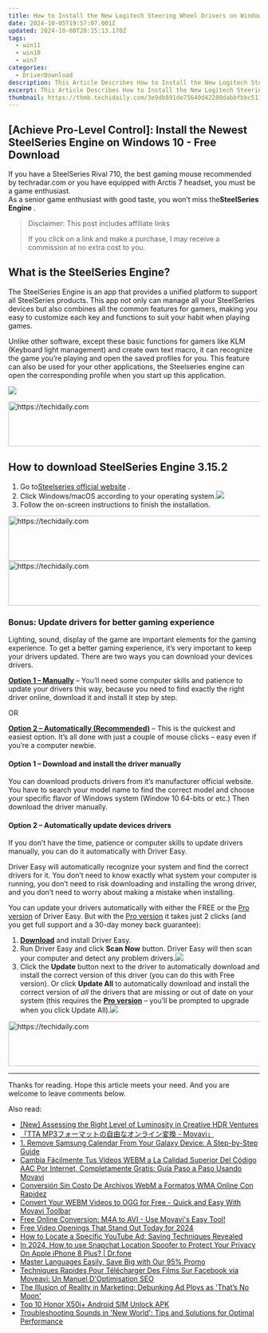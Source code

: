 ```yaml
---
title: How to Install the New Logitech Steering Wheel Drivers on Windows 7/8/10 (No Charge)
date: 2024-10-05T19:57:07.001Z
updated: 2024-10-08T20:15:13.170Z
tags:
  - win11
  - win10
  - win7
categories:
  - DriverDownload
description: This Article Describes How to Install the New Logitech Steering Wheel Drivers on Windows 7/8/10 (No Charge)
excerpt: This Article Describes How to Install the New Logitech Steering Wheel Drivers on Windows 7/8/10 (No Charge)
thumbnail: https://thmb.techidaily.com/3e9db891de75640d42280dabbfbbc511c64f55b10c2c6cccea4046ea3f8adbe3.jpg
---
```


## [Achieve Pro-Level Control]: Install the Newest SteelSeries Engine on Windows 10 - Free Download

If you have a SteelSeries Rival 710, the best gaming mouse recommended by techradar.com or you have equipped with Arctis 7 headset, you must be a game enthusiast.  
 As a senior game enthusiast with good taste, you won’t miss the**SteelSeries Engine** .

>  Disclaimer: This post includes affiliate links
>
>  If you click on a link and make a purchase, I may receive a commission at no extra cost to you.
>

## What is the SteelSeries Engine?

 The SteelSeries Engine is an app that provides a unified platform to support all SteelSeries products. This app not only can manage all your SteelSeries devices but also combines all the common features for gamers, making you easy to customize each key and functions to suit your habit when playing games.

 Unlike other software, except these basic functions for gamers like KLM (Keyboard light management) and create own text macro, it can recognize the game you’re playing and open the saved profiles for you. This feature can also be used for your other applications, the Steelseries engine can open the corresponding profile when you start up this application.

![](https://images.drivereasy.com/wp-content/uploads/2019/07/1-15-1024x596.jpg)

<!-- affiliate ads begin -->
<a href="https://appsumo.8odi.net/c/5597632/2049370/7443" target="_top" id="2049370">
  <img src="//a.impactradius-go.com/display-ad/7443-2049370" border="0" alt="https://techidaily.com" width="728" height="90"/>
</a>
<img height="0" width="0" src="https://appsumo.8odi.net/i/5597632/2049370/7443" style="position:absolute;visibility:hidden;" border="0" />
<!-- affiliate ads end -->

## How to download SteelSeries Engine 3.15.2

1. Go to[Steelseries official website](https://steelseries.com/engine) .
2. Click Windows/macOS according to your operating system.![](https://images.drivereasy.com/wp-content/uploads/2019/07/ss.jpg)
3. Follow the on-screen instructions to finish the installation.

<!-- affiliate ads begin -->
<a href="https://appsumo.8odi.net/c/5597632/2100542/7443" target="_top" id="2100542">
  <img src="//a.impactradius-go.com/display-ad/7443-2100542" border="0" alt="https://techidaily.com" width="728" height="90"/>
</a>
<img height="0" width="0" src="https://appsumo.8odi.net/i/5597632/2100542/7443" style="position:absolute;visibility:hidden;" border="0" />
<!-- affiliate ads end -->

<!-- affiliate ads begin -->
<a href="https://unicoeye.pxf.io/c/5597632/2134237/18498" target="_top" id="2134237">
  <img src="//a.impactradius-go.com/display-ad/18498-2134237" border="0" alt="https://techidaily.com" width="728" height="90"/>
</a>
<img height="0" width="0" src="https://unicoeye.pxf.io/i/5597632/2134237/18498" style="position:absolute;visibility:hidden;" border="0" />
<!-- affiliate ads end -->

### Bonus: Update drivers for better gaming experience

 Lighting, sound, display of the game are important elements for the gaming experience. To get a better gaming experience, it’s very important to keep your drivers updated. There are two ways you can download your devices drivers.

**[Option 1 – Manually](https://tools.techidaily.com/drivereasy/download/)**  – You’ll need some computer skills and patience to update your drivers this way, because you need to find exactly the right driver online, download it and install it step by step.

OR

**[Option 2 – Automatically (Recommended)](https://tools.techidaily.com/drivereasy/download/)**  – This is the quickest and easiest option. It’s all done with just a couple of mouse clicks – easy even if you’re a computer newbie.

#### **Option 1 –** **Download and install the driver manually**

 You can download products drivers from it’s manufacturer official website. You have to search your model name to find the correct model and choose your specific flavor of Windows system (Window 10 64-bits or etc.) Then download the driver manually.

#### **Option 2 – Automatically update devices drivers**

 If you don’t have the time, patience or computer skills to update drivers manually, you can do it automatically with Driver Easy.

 Driver Easy will automatically recognize your system and find the correct drivers for it. You don’t need to know exactly what system your computer is running, you don’t need to risk downloading and installing the wrong driver, and you don’t need to worry about making a mistake when installing.

 You can update your drivers automatically with either the FREE or the [Pro version](https://tools.techidaily.com/drivereasy/download/) of Driver Easy. But with the [Pro version](https://tools.techidaily.com/drivereasy/download/) it takes just 2 clicks (and you get full support and a 30-day money back guarantee):

1. **[Download](https://tools.techidaily.com/drivereasy/download/)**  and install Driver Easy.
2. Run Driver Easy and click **Scan Now** button. Driver Easy will then scan your computer and detect any problem drivers.![](https://images.drivereasy.com/wp-content/uploads/2019/07/NVIDIA-18-6.jpg)
3. Click the **Update** button next to the driver to automatically download and install the correct version of this driver (you can do this with Free version). Or click **Update All** to automatically download and install the correct version of _all_ the drivers that are missing or out of date on your system (this requires the **[Pro version](https://tools.techidaily.com/drivereasy/download/)**  – you’ll be prompted to upgrade when you click Update All).![](https://images.drivereasy.com/wp-content/uploads/2019/07/NVIDIA-Geoforce-7.jpg)

<!-- affiliate ads begin -->
<a href="https://appsumo.8odi.net/c/5597632/2002019/7443" target="_top" id="2002019">
  <img src="//a.impactradius-go.com/display-ad/7443-2002019" border="0" alt="https://techidaily.com" width="728" height="90"/>
</a>
<img height="0" width="0" src="https://appsumo.8odi.net/i/5597632/2002019/7443" style="position:absolute;visibility:hidden;" border="0" />
<!-- affiliate ads end -->

---

 Thanks for reading. Hope this article meets your need. And you are welcome to leave comments below.

<ins class="adsbygoogle"
     style="display:block"
     data-ad-format="autorelaxed"
     data-ad-client="ca-pub-7571918770474297"
     data-ad-slot="1223367746"></ins>

<ins class="adsbygoogle"
     style="display:block"
     data-ad-client="ca-pub-7571918770474297"
     data-ad-slot="8358498916"
     data-ad-format="auto"
     data-full-width-responsive="true"></ins>

<span class="atpl-alsoreadstyle">Also read:</span>
<div><ul>
<li><a href="https://extra-resources.techidaily.com/new-assessing-the-right-level-of-luminosity-in-creative-hdr-ventures/"><u>[New] Assessing the Right Level of Luminosity in Creative HDR Ventures</u></a></li>
<li><a href="https://win-amazing.techidaily.com/tta-mp3-movavi/"><u>「TTA MP3フォーマットの自由なオンライン変換 - Movavi」</u></a></li>
<li><a href="https://hardware-tips.techidaily.com/1-remove-samsung-calendar-from-your-galaxy-device-a-step-by-step-guide/"><u>1. Remove Samsung Calendar From Your Galaxy Device: A Step-by-Step Guide</u></a></li>
<li><a href="https://win-amazing.techidaily.com/cambia-facilmente-tus-videos-webm-a-la-calidad-superior-del-codigo-aac-por-internet-completamente-gratis-guia-paso-a-paso-usando-movavi/"><u>Cambia Fácilmente Tus Vídeos WEBM a La Calidad Superior Del Código AAC Por Internet, Completamente Gratis: Guía Paso a Paso Usando Movavi</u></a></li>
<li><a href="https://win-amazing.techidaily.com/conversion-sin-costo-de-archivos-webm-a-formatos-wma-online-con-rapidez/"><u>Conversión Sin Costo De Archivos WebM a Formatos WMA Online Con Rapidez</u></a></li>
<li><a href="https://win-amazing.techidaily.com/convert-your-webm-videos-to-ogg-for-free-quick-and-easy-with-movavi-toolbar/"><u>Convert Your WEBM Videos to OGG for Free - Quick and Easy With Movavi Toolbar</u></a></li>
<li><a href="https://win-amazing.techidaily.com/free-online-conversion-m4a-to-avi-use-movavis-easy-tool/"><u>Free Online Conversion: M4A to AVI - Use Movavi's Easy Tool!</u></a></li>
<li><a href="https://fox-helps.techidaily.com/free-video-openings-that-stand-out-today-for-2024/"><u>Free Video Openings That Stand Out Today for 2024</u></a></li>
<li><a href="https://tech-haven.techidaily.com/how-to-locate-a-specific-youtube-ad-saving-techniques-revealed/"><u>How to Locate a Specific YouTube Ad: Saving Techniques Revealed</u></a></li>
<li><a href="https://phone-solutions.techidaily.com/in-2024-how-to-use-snapchat-location-spoofer-to-protect-your-privacy-on-apple-iphone-8-plus-drfone-by-drfone-virtual-ios/"><u>In 2024, How to use Snapchat Location Spoofer to Protect Your Privacy On Apple iPhone 8 Plus? | Dr.fone</u></a></li>
<li><a href="https://mondly-stories.techidaily.com/master-languages-easily-save-big-with-our-95-promo/"><u>Master Languages Easily, Save Big with Our 95% Promo</u></a></li>
<li><a href="https://win-amazing.techidaily.com/techniques-rapides-pour-telecharger-des-films-sur-facebook-via-moveavi-un-manuel-doptimisation-seo/"><u>Techniques Rapides Pour Télécharger Des Films Sur Facebook via Moveavi: Un Manuel D'Optimisation SEO</u></a></li>
<li><a href="https://some-skills.techidaily.com/the-illusion-of-reality-in-marketing-debunking-ad-ploys-as-thats-no-moon/"><u>The Illusion of Reality in Marketing: Debunking Ad Ploys as 'That’s No Moon'</u></a></li>
<li><a href="https://sim-unlock.techidaily.com/top-10-honor-x50iplus-android-sim-unlock-apk-by-drfone-android/"><u>Top 10 Honor X50i+ Android SIM Unlock APK</u></a></li>
<li><a href="https://sound-issues.techidaily.com/troubleshooting-sounds-in-new-world-tips-and-solutions-for-optimal-performance/"><u>Troubleshooting Sounds in 'New World': Tips and Solutions for Optimal Performance</u></a></li>
</ul></div>

